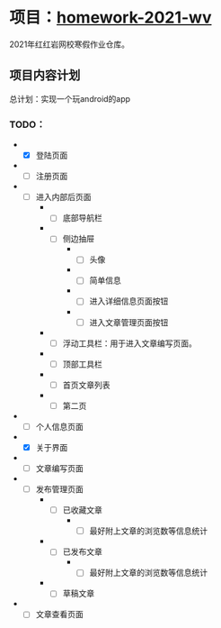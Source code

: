 项目：[homework-2021-wv](https://github.com/shx-2020/homework-2021-wv)
===
2021年红红岩网校寒假作业仓库。

##  项目内容计划
总计划：实现一个玩android的app<br>
### TODO：
* - [x] 登陆页面
* - [ ] 注册页面
* - [ ] 进入内部后页面
    * - [ ] 底部导航栏
    * - [ ] 侧边抽屉
        * - [ ] 头像
        * - [ ] 简单信息
        * - [ ] 进入详细信息页面按钮
        * - [ ] 进入文章管理页面按钮
    * - [ ] 浮动工具栏：用于进入文章编写页面。
    * - [ ] 顶部工具栏
    * - [ ] 首页文章列表
    * - [ ] 第二页
* - [ ] 个人信息页面
* - [x] 关于界面
* - [ ] 文章编写页面
* - [ ] 发布管理页面
    * - [ ] 已收藏文章
        * - [ ] 最好附上文章的浏览数等信息统计
    * - [ ] 已发布文章
        * - [ ] 最好附上文章的浏览数等信息统计
    * - [ ] 草稿文章
* - [ ] 文章查看页面
